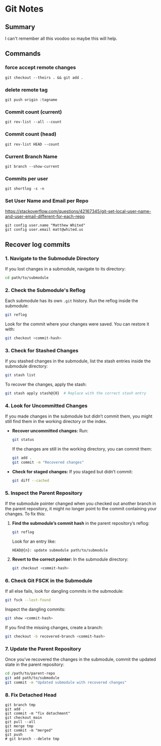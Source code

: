 # Git Notes

## Summary

I can't remember all this voodoo so maybe this will help.

## Commands

### force accept remote changes

```script
git checkout --theirs . && git add .
```

### delete remote tag

```script
git push origin :tagname
```

### Commit count (current)

```shell
git rev-list --all --count
```

### Commit count (head)

```shell
git rev-list HEAD --count
```

### Current Branch Name

```shell
git branch --show-current
```

### Commits per user

```shell
git shortlog -s -n
```


### Set User Name and Email per Repo

https://stackoverflow.com/questions/42167345/git-set-local-user-name-and-user-email-different-for-each-repo

```shell
git config user.name "Matthew Whited"
git config user.email matt@whited.us
```

## Recover log commits

### 1. **Navigate to the Submodule Directory**
If you lost changes in a submodule, navigate to its directory:
```bash
cd path/to/submodule
```

### 2. **Check the Submodule's Reflog**
Each submodule has its own `.git` history. Run the reflog inside the submodule:
```bash
git reflog
```

Look for the commit where your changes were saved. You can restore it with:
```bash
git checkout <commit-hash>
```

### 3. **Check for Stashed Changes**
If you stashed changes in the submodule, list the stash entries inside the submodule directory:
```bash
git stash list
```

To recover the changes, apply the stash:
```bash
git stash apply stash@{0}  # Replace with the correct stash entry
```

### 4. **Look for Uncommitted Changes**
If you made changes in the submodule but didn’t commit them, you might still find them in the working directory or the index.

- **Recover uncommitted changes:**
  Run:
  ```bash
  git status
  ```
  If the changes are still in the working directory, you can commit them:
  ```bash
  git add .
  git commit -m "Recovered changes"
  ```

- **Check for staged changes:**
  If you staged but didn’t commit:
  ```bash
  git diff --cached
  ```

### 5. **Inspect the Parent Repository**
If the submodule pointer changed when you checked out another branch in the parent repository, it might no longer point to the commit containing your changes. To fix this:

1. **Find the submodule’s commit hash** in the parent repository’s reflog:
   ```bash
   git reflog
   ```
   Look for an entry like:
   ```
   HEAD@{n}: update submodule path/to/submodule
   ```

2. **Revert to the correct pointer:**
   In the submodule directory:
   ```bash
   git checkout <commit-hash>
   ```


### 6. **Check Git FSCK in the Submodule**
If all else fails, look for dangling commits in the submodule:
```bash
git fsck --lost-found
```

Inspect the dangling commits:
```bash
git show <commit-hash>
```

If you find the missing changes, create a branch:
```bash
git checkout -b recovered-branch <commit-hash>
```

### 7. **Update the Parent Repository**
Once you’ve recovered the changes in the submodule, commit the updated state in the parent repository:
```bash
cd /path/to/parent-repo
git add path/to/submodule
git commit -m "Updated submodule with recovered changes"
```

### 8. Fix Detached Head

```script
git branch tmp
git add .
git commit -m "fix detachment"
git checkout main
git pull --all
git merge tmp
git commit -m "merged"
git push
# git branch --delete tmp
```
